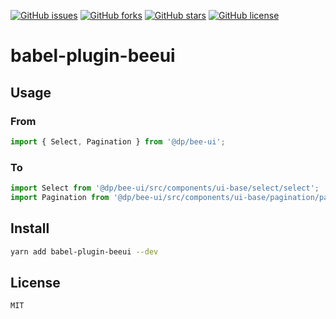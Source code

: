 [![GitHub issues](https://img.shields.io/github/issues/hudingyu/babel-plugin-beeui.svg)](https://github.com/hudingyu/babel-plugin-beeui/issues)
[![GitHub forks](https://img.shields.io/github/forks/hudingyu/babel-plugin-beeui.svg)](https://github.com/hudingyu/babel-plugin-beeui/network)
[![GitHub stars](https://img.shields.io/github/stars/hudingyu/babel-plugin-beeui.svg)](https://github.com/hudingyu/babel-plugin-beeui/stargazers)
[![GitHub license](https://img.shields.io/github/license/hudingyu/babel-plugin-beeui.svg)](https://github.com/hudingyu/babel-plugin-beeui/blob/master/LICENSE)

# babel-plugin-beeui

## Usage
### From

```javascript
import { Select, Pagination } from '@dp/bee-ui';
```

### To
```javascript
import Select from '@dp/bee-ui/src/components/ui-base/select/select';
import Pagination from '@dp/bee-ui/src/components/ui-base/pagination/pagination';
```

## Install

```bash
yarn add babel-plugin-beeui --dev
```


## License
`MIT`